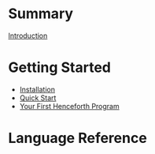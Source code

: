 # Summary

[Introduction](./intro.md)

# Getting Started

- [Installation](./getting-started/installation.md)
- [Quick Start](./getting-started/quick-start.md)
- [Your First Henceforth Program](./getting-started/first-program.md)

# Language Reference



